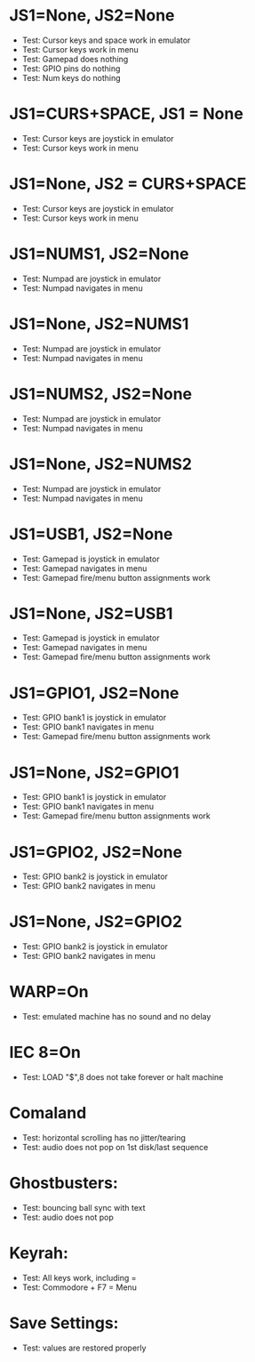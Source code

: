 # JS1=None, JS2=None
 * Test: Cursor keys and space work in emulator
 * Test: Cursor keys work in menu
 * Test: Gamepad does nothing
 * Test: GPIO pins do nothing
 * Test: Num keys do nothing
# JS1=CURS+SPACE, JS1 = None
 * Test: Cursor keys are joystick in emulator
 * Test: Cursor keys work in menu
# JS1=None, JS2 = CURS+SPACE
 * Test: Cursor keys are joystick in emulator
 * Test: Cursor keys work in menu
# JS1=NUMS1, JS2=None
 * Test: Numpad are joystick in emulator
 * Test: Numpad navigates in menu
# JS1=None, JS2=NUMS1
 * Test: Numpad are joystick in emulator
 * Test: Numpad navigates in menu
# JS1=NUMS2, JS2=None
 * Test: Numpad are joystick in emulator
 * Test: Numpad navigates in menu
# JS1=None, JS2=NUMS2
 * Test: Numpad are joystick in emulator
 * Test: Numpad navigates in menu
# JS1=USB1, JS2=None
 * Test: Gamepad is joystick in emulator
 * Test: Gamepad navigates in menu
 * Test: Gamepad fire/menu button assignments work
# JS1=None, JS2=USB1
 * Test: Gamepad is joystick in emulator
 * Test: Gamepad navigates in menu
 * Test: Gamepad fire/menu button assignments work
# JS1=GPIO1, JS2=None
 * Test: GPIO bank1 is joystick in emulator
 * Test: GPIO bank1 navigates in menu
 * Test: Gamepad fire/menu button assignments work
# JS1=None, JS2=GPIO1
 * Test: GPIO bank1 is joystick in emulator
 * Test: GPIO bank1 navigates in menu
 * Test: Gamepad fire/menu button assignments work
# JS1=GPIO2, JS2=None
 * Test: GPIO bank2 is joystick in emulator
 * Test: GPIO bank2 navigates in menu
# JS1=None, JS2=GPIO2
 * Test: GPIO bank2 is joystick in emulator
 * Test: GPIO bank2 navigates in menu
# WARP=On
 * Test: emulated machine has no sound and no delay
# IEC 8=On
 * Test: LOAD "$",8 does not take forever or halt machine
# Comaland
 * Test: horizontal scrolling has no jitter/tearing
 * Test: audio does not pop on 1st disk/last sequence
# Ghostbusters:
 * Test: bouncing ball sync with text
 * Test: audio does not pop
# Keyrah:
 * Test: All keys work, including =
 * Test: Commodore + F7 = Menu
# Save Settings:
 * Test: values are restored properly
